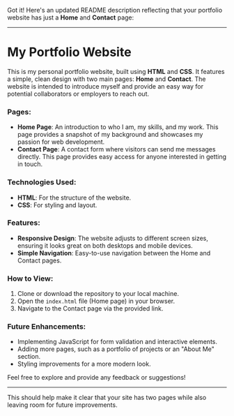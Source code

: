 Got it! Here's an updated README description reflecting that your portfolio website has just a **Home** and **Contact** page:

---

# My Portfolio Website

This is my personal portfolio website, built using **HTML** and **CSS**. It features a simple, clean design with two main pages: **Home** and **Contact**. The website is intended to introduce myself and provide an easy way for potential collaborators or employers to reach out.

### Pages:
- **Home Page**: An introduction to who I am, my skills, and my work. This page provides a snapshot of my background and showcases my passion for web development.
- **Contact Page**: A contact form where visitors can send me messages directly. This page provides easy access for anyone interested in getting in touch.

### Technologies Used:
- **HTML**: For the structure of the website.
- **CSS**: For styling and layout.

### Features:
- **Responsive Design**: The website adjusts to different screen sizes, ensuring it looks great on both desktops and mobile devices.
- **Simple Navigation**: Easy-to-use navigation between the Home and Contact pages.

### How to View:
1. Clone or download the repository to your local machine.
2. Open the `index.html` file (Home page) in your browser.
3. Navigate to the Contact page via the provided link.

### Future Enhancements:
- Implementing JavaScript for form validation and interactive elements.
- Adding more pages, such as a portfolio of projects or an "About Me" section.
- Styling improvements for a more modern look.

Feel free to explore and provide any feedback or suggestions!

---

This should help make it clear that your site has two pages while also leaving room for future improvements.
